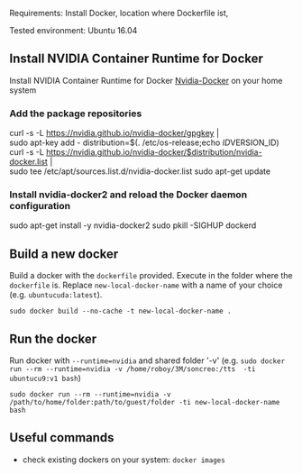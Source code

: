 Requirements: Install Docker, location where Dockerfile ist, 

Tested environment: Ubuntu 16.04

## Install NVIDIA Container Runtime for Docker 
Install NVIDIA Container Runtime for Docker [Nvidia-Docker] on your home system
### Add the package repositories
curl -s -L https://nvidia.github.io/nvidia-docker/gpgkey | \
  sudo apt-key add -
distribution=$(. /etc/os-release;echo $ID$VERSION_ID)
curl -s -L https://nvidia.github.io/nvidia-docker/$distribution/nvidia-docker.list | \
  sudo tee /etc/apt/sources.list.d/nvidia-docker.list
sudo apt-get update

### Install nvidia-docker2 and reload the Docker daemon configuration
sudo apt-get install -y nvidia-docker2
sudo pkill -SIGHUP dockerd

## Build a new docker 
Build a docker with the `dockerfile` provided. Execute in the folder where the `dockerfile` is. Replace `new-local-docker-name` with a name of your choice (e.g. `ubuntucuda:latest`).
```
sudo docker build --no-cache -t new-local-docker-name .
```

## Run the docker 
Run docker with `--runtime=nvidia` and shared folder '-v' (e.g. `sudo docker run --rm --runtime=nvidia -v /home/roboy/3M/soncreo:/tts  -ti ubuntucu9:v1 bash`)
```
sudo docker run --rm --runtime=nvidia -v /path/to/home/folder:path/to/guest/folder -ti new-local-docker-name bash
```

## Useful commands
- check existing dockers on your system: `docker images`

[Nvidia-Docker]: https://github.com/NVIDIA/nvidia-docker
